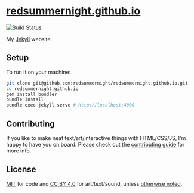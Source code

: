 # [redsummernight.github.io](https://redsummernight.github.io/)

[![Build Status](https://travis-ci.org/redsummernight/redsummernight.github.io.svg?branch=master)][travis]

[travis]: https://travis-ci.org/redsummernight/redsummernight.github.io

My [Jekyll](http://jekyllrb.org) website.

## Setup

To run it on your machine:

```sh
git clone git@github.com:redsummernight/redsummernight.github.io.git
cd redsummernight.github.io
gem install bundler
bundle install
bundle exec jekyll serve # http://localhost:4000
```

## Contributing

If you like to make neat text/art/interactive things with HTML/CSS/JS, I'm happy to have you on board.
Please check out the [contributing guide](https://github.com/redsummernight/redsummernight.github.io/blob/master/CONTRIBUTING.md) for more info.

## License

[MIT](https://github.com/redsummernight/redsummernight.github.io/blob/master/LICENSE) for code
and [CC BY 4.0](http://creativecommons.org/licenses/by/4.0/) for art/text/sound,
unless [otherwise noted](https://redsummernight.github.io/credits/).
